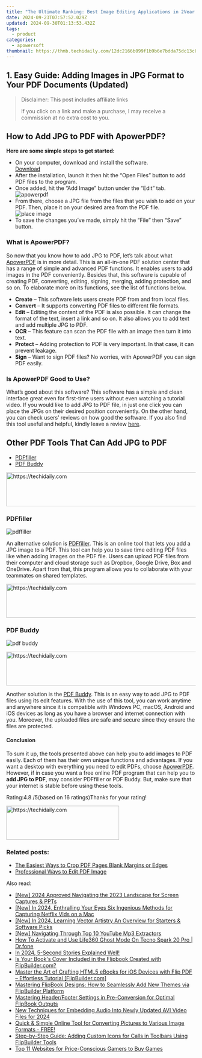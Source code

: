 ```yaml
---
title: "The Ultimate Ranking: Best Image Editing Applications in 2Vear 2021 for Android and iOS Devices"
date: 2024-09-23T07:57:52.029Z
updated: 2024-09-30T01:13:53.432Z
tags:
  - product
categories:
  - apowersoft
thumbnail: https://thmb.techidaily.com/12dc2166b099f1b9b6e7bdda75dc13c8e66e7fa737e2f8ad58e5a356ea3ce1b4.jpg
---
```


## 1. Easy Guide: Adding Images in JPG Format to Your PDF Documents (Updated)

>  Disclaimer: This post includes affiliate links
>
>  If you click on a link and make a purchase, I may receive a commission at no extra cost to you.
>

## How to Add JPG to PDF with ApowerPDF?

**Here are some simple steps to get started:**

* On your computer, download and install the software.  
[Download](https://tools.techidaily.com/apowersoft/products/)
* After the installation, launch it then hit the “Open Files” button to add PDF files to the program.
* Once added, hit the “Add Image” button under the “Edit” tab.  
![apowerpdf](https://www.apowersoft.com//webusupload.aoscdn.com/apowercom/wp-content/uploads/2020/07/add-image.jpg.webp)
* From there, choose a JPG file from the files that you wish to add on your PDF. Then, place it on your desired area from the PDF file.  
![place image](https://www.apowersoft.com//webusupload.aoscdn.com/apowercom/wp-content/uploads/2020/07/place-jpg.jpg.webp)
* To save the changes you’ve made, simply hit the “File” then “Save” button.

### What is ApowerPDF?

So now that you know how to add JPG to PDF, let’s talk about what [ApowerPDF](https://tools.techidaily.com/apowersoft/apower-pdf/) is in more detail. This is an all-in-one PDF solution center that has a range of simple and advanced PDF functions. It enables users to add images in the PDF conveniently. Besides that, this software is capable of creating PDF, converting, editing, signing, merging, adding protection, and so on. To elaborate more on its functions, see the list of functions below.

* **Create** – This software lets users create PDF from and from local files.
* **Convert** – It supports converting PDF files to different file formats.
* **Edit**  – Editing the content of the PDF is also possible. It can change the format of the text, insert a link and so on. It also allows you to add text and add multiple JPG to PDF.
* **OCR** – This feature can scan the PDF file with an image then turn it into text.
* **Protect** – Adding protection to PDF is very important. In that case, it can prevent leakage.
* **Sign** – Want to sign PDF files? No worries, with ApowerPDF you can sign PDF easily.

### Is ApowerPDF Good to Use?

What’s good about this software? This software has a simple and clean interface great even for first-time users without even watching a tutorial video. If you would like to add JPG to PDF file, in just one click you can place the JPGs on their desired position conveniently. On the other hand, you can check users’ reviews on how good the software. If you also find this tool useful and helpful, kindly leave a review [here](https://www.g2crowd.com/products/apowerpdf/reviews).

## Other PDF Tools That Can Add JPG to PDF

* [PDFfiller](https://tools.techidaily.com/apowersoft/products/)
* [PDF Buddy](https://tools.techidaily.com/apowersoft/products/)

<!-- affiliate ads begin -->
<a href="https://ephamedtechinc.pxf.io/c/5597632/2136621/26400" target="_top" id="2136621">
  <img src="//a.impactradius-go.com/display-ad/26400-2136621" border="0" alt="https://techidaily.com" width="728" height="90"/>
</a>
<img height="0" width="0" src="https://ephamedtechinc.pxf.io/i/5597632/2136621/26400" style="position:absolute;visibility:hidden;" border="0" />
<!-- affiliate ads end -->

### PDFfiller

![pdffiller](https://www.apowersoft.com//webusupload.aoscdn.com/apowercom/wp-content/uploads/2020/07/add-image-pdffiller.jpg.webp)

An alternative solution is [PDFfiller](https://www.pdffiller.com/en/categories/add-image.htm). This is an online tool that lets you add a JPG image to a PDF. This tool can help you to save time editing PDF files like when adding images on the PDF file. Users can upload PDF files from their computer and cloud storage such as Dropbox, Google Drive, Box and OneDrive. Apart from that, this program allows you to collaborate with your teammates on shared templates.

<!-- affiliate ads begin -->
<a href="https://aligracehair.sjv.io/c/5597632/1959778/19272" target="_top" id="1959778">
  <img src="//a.impactradius-go.com/display-ad/19272-1959778" border="0" alt="https://techidaily.com" width="728" height="90"/>
</a>
<img height="0" width="0" src="https://aligracehair.sjv.io/i/5597632/1959778/19272" style="position:absolute;visibility:hidden;" border="0" />
<!-- affiliate ads end -->

### PDF Buddy

![pdf buddy](https://www.apowersoft.com//webusupload.aoscdn.com/apowercom/wp-content/uploads/2020/07/add-jpg-using-pdfbuddy.jpg.webp)

<!-- affiliate ads begin -->
<a href="https://appsumo.8odi.net/c/5597632/2129739/7443" target="_top" id="2129739">
  <img src="//a.impactradius-go.com/display-ad/7443-2129739" border="0" alt="https://techidaily.com" width="728" height="90"/>
</a>
<img height="0" width="0" src="https://appsumo.8odi.net/i/5597632/2129739/7443" style="position:absolute;visibility:hidden;" border="0" />
<!-- affiliate ads end -->

Another solution is the [PDF Buddy](https://www.pdfbuddy.com/how-to/add-image-to-pdf). This is an easy way to add JPG to PDF files using its edit features. With the use of this tool, you can work anytime and anywhere since it is compatible with Windows PC, macOS, Android and iOS devices as long as you have a browser and internet connection with you. Moreover, the uploaded files are safe and secure since they ensure the files are protected.

#### Conclusion

To sum it up, the tools presented above can help you to add images to PDF easily. Each of them has their own unique functions and advantages. If you want a desktop with everything you need to edit PDFs, choose [ApowerPDF](https://tools.techidaily.com/apowersoft/apower-pdf/). However, if in case you want a free online PDF program that can help you to **add JPG to PDF**, may consider PDFfiller or PDF Buddy. But, make sure that your internet is stable before using these tools.

Rating:4.8 /5(based on 16 ratings)Thanks for your rating!

<!-- affiliate ads begin -->
<a href="https://aligracehair.sjv.io/c/5597632/1885928/19272" target="_top" id="1885928">
  <img src="//a.impactradius-go.com/display-ad/19272-1885928" border="0" alt="https://techidaily.com" width="300" height="90"/>
</a>
<img height="0" width="0" src="https://aligracehair.sjv.io/i/5597632/1885928/19272" style="position:absolute;visibility:hidden;" border="0" />
<!-- affiliate ads end -->

### Related posts:

* [The Easiest Ways to Crop PDF Pages Blank Margins or Edges](https://tools.techidaily.com/apowersoft/apower-pdf/)
* [Professional Ways to Edit PDF Image](https://tools.techidaily.com/apowersoft/apower-pdf/)

<ins class="adsbygoogle"
     style="display:block"
     data-ad-format="autorelaxed"
     data-ad-client="ca-pub-7571918770474297"
     data-ad-slot="1223367746"></ins>

<ins class="adsbygoogle"
     style="display:block"
     data-ad-client="ca-pub-7571918770474297"
     data-ad-slot="8358498916"
     data-ad-format="auto"
     data-full-width-responsive="true"></ins>

<span class="atpl-alsoreadstyle">Also read:</span>
<div><ul>
<li><a href="https://digital-screen-recording.techidaily.com/new-2024-approved-navigating-the-2023-landscape-for-screen-captures-and-ppts/"><u>[New] 2024 Approved Navigating the 2023 Landscape for Screen Captures & PPTs</u></a></li>
<li><a href="https://video-screen-grab.techidaily.com/new-in-2024-enthralling-your-eyes-six-ingenious-methods-for-capturing-netflix-vids-on-a-mac/"><u>[New] In 2024, Enthralling Your Eyes Six Ingenious Methods for Capturing Netflix Vids on a Mac</u></a></li>
<li><a href="https://fox-links.techidaily.com/new-in-2024-learning-vector-artistry-an-overview-for-starters-and-software-picks/"><u>[New] In 2024, Learning Vector Artistry An Overview for Starters & Software Picks</u></a></li>
<li><a href="https://youtube-data.techidaily.com/avigating-through-top-10-youtube-mp3-extractors/"><u>[New] Navigating Through Top 10 YouTube Mp3 Extractors</u></a></li>
<li><a href="https://location-social.techidaily.com/how-to-activate-and-use-life360-ghost-mode-on-tecno-spark-20-pro-drfone-by-drfone-virtual-android/"><u>How To Activate and Use Life360 Ghost Mode On Tecno Spark 20 Pro | Dr.fone</u></a></li>
<li><a href="https://facebook-record-videos.techidaily.com/in-2024-5-second-stories-explained-well/"><u>In 2024, 5-Second Stories Explained Well!</u></a></li>
<li><a href="https://fox-web3.techidaily.com/is-your-books-cover-included-in-the-flipbook-created-with-flipbuildercom/"><u>Is Your Book's Cover Included in the Flipbook Created with FlipBuilder.com?</u></a></li>
<li><a href="https://fox-web3.techidaily.com/master-the-art-of-crafting-html5-ebooks-for-ios-devices-with-flip-pdf-effortless-tutorial-flipbuildercom/"><u>Master the Art of Crafting HTML5 eBooks for iOS Devices with Flip PDF – Effortless Tutorial [FlipBuilder.com]</u></a></li>
<li><a href="https://fox-web3.techidaily.com/mastering-flipbook-designs-how-to-seamlessly-add-new-themes-via-flipbuilder-platform/"><u>Mastering FlipBook Designs: How to Seamlessly Add New Themes via FlipBuilder Platform</u></a></li>
<li><a href="https://fox-web3.techidaily.com/mastering-headerfooter-settings-in-pre-conversion-for-optimal-flipbook-outputs/"><u>Mastering Header/Footer Settings in Pre-Conversion for Optimal FlipBook Outputs</u></a></li>
<li><a href="https://audio-shaping.techidaily.com/new-techniques-for-embedding-audio-into-newly-updated-avi-video-files-for-2024/"><u>New Techniques for Embedding Audio Into Newly Updated AVI Video Files for 2024</u></a></li>
<li><a href="https://fox-web3.techidaily.com/quick-and-simple-online-tool-for-converting-pictures-to-various-image-formats-free/"><u>Quick & Simple Online Tool for Converting Pictures to Various Image Formats - FREE!</u></a></li>
<li><a href="https://fox-web3.techidaily.com/step-by-step-guide-adding-custom-icons-for-calls-in-toolbars-using-flipbuilder-tools/"><u>Step-by-Step Guide: Adding Custom Icons for Calls in Toolbars Using FlipBuilder Tools</u></a></li>
<li><a href="https://games-able.techidaily.com/top-11-websites-for-price-conscious-gamers-to-buy-games/"><u>Top 11 Websites for Price-Conscious Gamers to Buy Games</u></a></li>
</ul></div>

